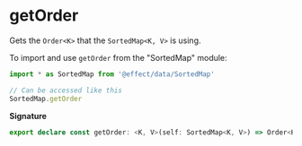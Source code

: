 # getOrder

Gets the `Order<K>` that the `SortedMap<K, V>` is using.

To import and use `getOrder` from the "SortedMap" module:

```ts
import * as SortedMap from '@effect/data/SortedMap'

// Can be accessed like this
SortedMap.getOrder
```

**Signature**

```ts
export declare const getOrder: <K, V>(self: SortedMap<K, V>) => Order<K>
```

